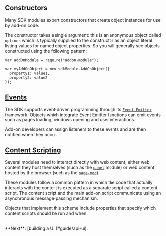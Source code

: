## Constructors ##

Many SDK modules export constructors that create object instances for use
by add-on code.

The constructor takes a single argument: this is an anonymous object called
`options` which is typically supplied to the constructor as an object literal
listing values for named object properties. So you will generally see objects
constructed using the following pattern:

    var addOnModule = require("addon-module");

    var myAddOnObject = new sdkModule.AddOnObject({
      property1: value1,
      property2: value2
    });

## [Events](#guide/events) ##

The SDK supports event-driven programming through its [`Event
Emitter`](#module/jetpack-core/events) framework.
Objects which integrate Event Emitter functions can emit events such as pages
loading, windows opening and user interactions.

Add-on developers can assign listeners to these events and are then notified
when they occur.

## [Content Scripting](#guide/web-content) ##

Several modules need to interact directly with web content, either web content
they host themselves (such as the [`panel`](#module/addon-kit/panel) module) or
web content hosted by the browser (such as the 
[`page-mod`](#module/addon-kit/page-mod)).

These modules follow a common pattern in which the code
that actually interacts with the content is executed as a separate script
called a content script. The content script and the main add-on script
communicate using an asynchronous message-passing mechanism.

Objects that implement this scheme include properties that specify which
content scripts should be run and when.

<br>
**Next**: [building a UI](#guide/api-ui).